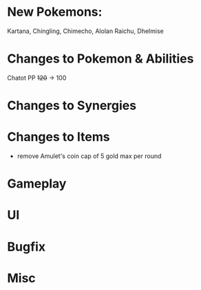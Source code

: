 # New Pokemons:

Kartana, Chingling, Chimecho, Alolan Raichu, Dhelmise

# Changes to Pokemon & Abilities

Chatot PP ~~120~~ -> 100

# Changes to Synergies

# Changes to Items

- remove Amulet's coin cap of 5 gold max per round

# Gameplay

# UI

# Bugfix

# Misc
